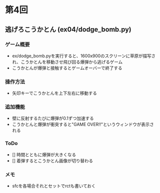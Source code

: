 # 第4回
## 逃げろこうかとん (ex04/dodge_bomb.py)
### ゲーム概要
- ex/dodge_bomb.pyを実行すると、1600x900のスクリーンに草原が描写され、こうかとんを移動させ飛び回る爆弾から逃げるゲーム
- こうかとんが爆弾と接触するとゲームオーバーで終了する
### 操作方法
- 矢印キーでこうかとんを上下左右に移動する
### 追加機能
- 壁に反射するたびに爆弾が0.1ずつ加速する
- こうかとんと爆弾が衝突すると"GAME OVER!!"というウィンドウが表示される
### ToDo
- [] 時間とともに爆弾が大きくなる
- [] 着弾するとこうかとん画像が切り替わる
### メモ
- sfcを各場合それとセットでrctも書いておく
